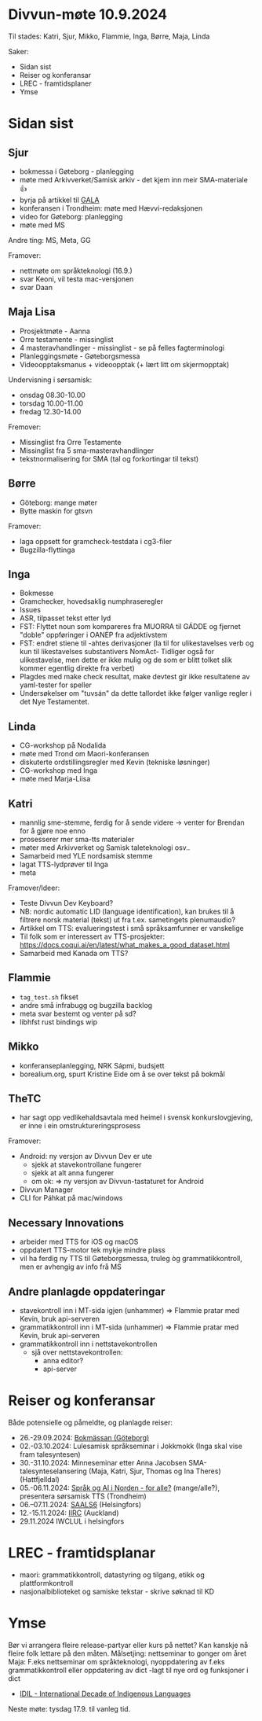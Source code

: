 # Divvun-møte 10.9.2024

Til stades: Katri, Sjur, Mikko, Flammie, Inga, Børre, Maja, Linda

Saker:

- Sidan sist
- Reiser og konferansar
- LREC - framtidsplaner
- Ymse

# Sidan sist

## Sjur

- bokmessa i Gøteborg - planlegging
- møte med Arkivverket/Samisk arkiv - det kjem inn meir SMA-materiale :+1:
- byrja på artikkel til [GALA](https://www.gala-global.org)
- konferansen i Trondheim: møte med Hævvi-redaksjonen
- video for Gøteborg: planlegging
- møte med MS

Andre ting: MS, Meta, GG

Framover:

- nettmøte om språkteknologi (16.9.)
- svar Keoni, vil testa mac-versjonen
- svar Daan

## Maja Lisa

- Prosjektmøte - Aanna
- Orre testamente - missinglist
- 4 masteravhandlinger - missinglist - se på felles fagterminologi 
- Planleggingsmøte - Gøteborgsmessa
- Videoopptaksmanus + videoopptak  (+ lært litt om skjermopptak)

Undervisning i sørsamisk:
- onsdag  08.30-10.00
- torsdag 10.00-11.00
- fredag  12.30-14.00

Fremover:
- Missinglist fra Orre Testamente
- Missinglist fra 5 sma-masteravhandlinger
- tekstnormalisering for SMA (tal og forkortingar til tekst)

## Børre

- Göteborg: mange møter
- Bytte maskin for gtsvn

Framover:

- laga oppsett for gramcheck-testdata i cg3-filer
- Bugzilla-flyttinga

## Inga

- Bokmesse
- Gramchecker, hovedsaklig numphraseregler 
- Issues
- ASR, tilpasset tekst etter lyd
- FST: Flyttet noun som kompareres fra MUORRA til GÁDDE og fjernet "doble" oppføringer i OANEP fra adjektivstem
- FST: endret stiene til -ahtes derivasjoner (la til for ulikestavelses verb og kun til likestavelses substantivers NomAct- Tidliger også for ulikestavelse, men dette er ikke mulig og de som er blitt tolket slik kommer egentlig direkte fra verbet)
- Plagdes med make check resultat, make devtest gir ikke resultatene av yaml-tester for speller
- Undersøkelser om "tuvsán" da dette tallordet ikke følger vanlige regler i det Nye Testamentet. 
 
## Linda

- CG-workshop på Nodalida
- møte med Trond om Maori-konferansen
- diskuterte ordstillingsregler med Kevin (tekniske løsninger)
- CG-workshop med Inga
- møte med Marja-Liisa

## Katri

- mannlig sme-stemme, ferdig for å sende videre -> venter for Brendan for å gjøre noe enno
- prosesserer mer sma-tts materialer 
- møter med Arkivverket og Samisk taleteknologi osv..
- Samarbeid med YLE nordsamisk stemme
- lagat TTS-lydprøver til Inga
- meta

Framover/Ideer:

- Teste Divvun Dev Keyboard?
- NB: nordic automatic LID (language
  identification), kan brukes til å filtrere norsk
  material (tekst) ut fra t.ex. sametingets
  plenumaudio?
- Artikkel om TTS: evalueringstest i små språksamfunner er vanskelige
- Til folk som er interessert av TTS-prosjekter: <https://docs.coqui.ai/en/latest/what_makes_a_good_dataset.html>
- Samarbeid med Kanada om TTS?

## Flammie

- `tag_test.sh` fikset
- andre små infrabugg og bugzilla backlog
- meta svar bestemt og venter på sd?
- libhfst rust bindings wip

## Mikko

- konferanseplanlegging, NRK Sápmi, budsjett
- borealium.org, spurt Kristine Eide om å se over tekst på bokmål

## TheTC

- har sagt opp vedlikehaldsavtala med heimel i
  svensk konkurslovgjeving, er inne i ein
  omstruktureringsprosess

Framover:

- Android: ny versjon av Divvun Dev er ute
    - sjekk at stavekontrollane fungerer
    - sjekk at alt anna fungerer
    - om ok: => ny versjon av Divvun-tastaturet for Android
- Divvun Manager
- CLI for Páhkat på mac/windows

## Necessary Innovations

- arbeider med TTS for iOS og macOS
- oppdatert TTS-motor tek mykje mindre plass
- vil ha ferdig ny TTS til Gøteborgsmessa, truleg
  òg grammatikkontroll, men er avhengig av info
  frå MS

## Andre planlagde oppdateringar

- stavekontroll inn i MT-sida igjen (unhammer) => Flammie pratar med Kevin, bruk api-serveren
- grammatikkontroll inn i MT-sida (unhammer) => Flammie pratar med Kevin, bruk api-serveren
- grammatikkontroll inn i nettstavekontrollen
    - sjå over nettstavekontrollen:
        - anna editor?
        - api-server

# Reiser og konferansar

Både potensielle og påmeldte, og planlagde reiser:

- 26.-29.09.2024: [Bokmässan (Göteborg)](https://bokmassan.se/)
- 02.-03.10.2024: Lulesamisk språkseminar i Jokkmokk (Inga skal vise fram talesyntesen)
- 30.-31.10.2024: Minneseminar etter Anna Jacobsen
  SMA-talesynteselansering (Maja, Katri, Sjur, Thomas og Ina Theres) (Hattfjelldal)
- 05.-06.11.2024: [Språk og AI i Norden - for alle?](https://www.ntnu.edu/norwai/sprak-og-ai-i-norden) (mange/alle?), presentera sørsamisk TTS (Trondheim)
- 06.–07.11.2024: [SAALS6](https://blogs.helsinki.fi/saals62024/) (Helsingfors)
- 12.-15.11.2024: [IIRC](https://www.iirc.ac.nz/) (Auckland)
- 29.11.2024 IWCLUL i helsingfors

# LREC - framtidsplanar

- maori: grammatikkontroll, datastyring og tilgang, etikk og plattformkontroll
- nasjonalbiblioteket og samiske tekstar - skrive søknad til KD

# Ymse

Bør vi arrangera fleire release-partyar eller kurs på nettet? Kan kanskje nå fleire folk lettare på den måten. Målsetjing: nettseminar to gonger om året
Maja: F.eks nettseminar om språkteknologi, nyoppdatering av f.eks grammatikkontroll eller oppdatering av dict -lagt til nye ord og funksjoner i dict

- [IDIL - International Decade of Indigenous Languages](https://fpcc.ca/stories/the-decade-of-indigenous-languages/)

Neste møte: tysdag 17.9. til vanleg tid.
